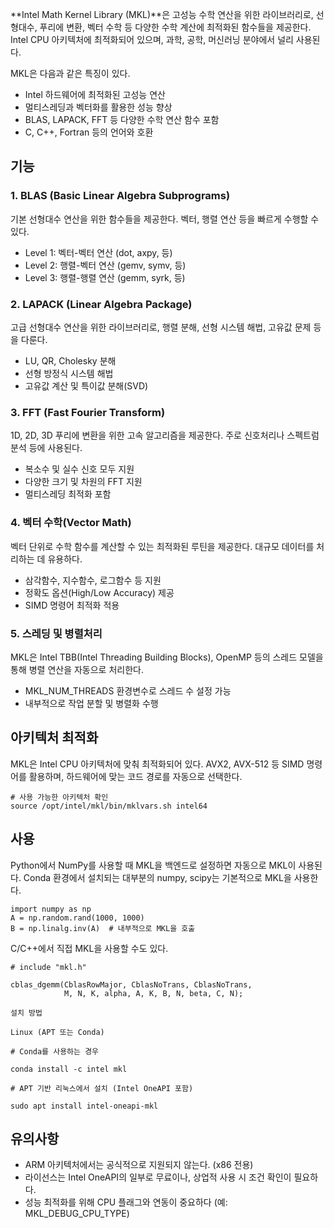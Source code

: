 
**Intel Math Kernel Library (MKL)**은 고성능 수학 연산을 위한 라이브러리로, 선형대수, 푸리에 변환, 벡터 수학 등 다양한 수학 계산에 최적화된 함수들을 제공한다. Intel CPU 아키텍처에 최적화되어 있으며, 과학, 공학, 머신러닝 분야에서 널리 사용된다.

MKL은 다음과 같은 특징이 있다.

- Intel 하드웨어에 최적화된 고성능 연산
- 멀티스레딩과 벡터화를 활용한 성능 향상
- BLAS, LAPACK, FFT 등 다양한 수학 연산 함수 포함
- C, C++, Fortran 등의 언어와 호환

## 기능

### 1. BLAS (Basic Linear Algebra Subprograms)

기본 선형대수 연산을 위한 함수들을 제공한다. 벡터, 행렬 연산 등을 빠르게 수행할 수 있다.

- Level 1: 벡터-벡터 연산 (dot, axpy, 등)
- Level 2: 행렬-벡터 연산 (gemv, symv, 등)
- Level 3: 행렬-행렬 연산 (gemm, syrk, 등)

### 2. LAPACK (Linear Algebra Package)

고급 선형대수 연산을 위한 라이브러리로, 행렬 분해, 선형 시스템 해법, 고유값 문제 등을 다룬다.

- LU, QR, Cholesky 분해
- 선형 방정식 시스템 해법
- 고유값 계산 및 특이값 분해(SVD)

### 3. FFT (Fast Fourier Transform)

1D, 2D, 3D 푸리에 변환을 위한 고속 알고리즘을 제공한다. 주로 신호처리나 스펙트럼 분석 등에 사용된다.

- 복소수 및 실수 신호 모두 지원
- 다양한 크기 및 차원의 FFT 지원
- 멀티스레딩 최적화 포함

### 4. 벡터 수학(Vector Math)

벡터 단위로 수학 함수를 계산할 수 있는 최적화된 루틴을 제공한다. 대규모 데이터를 처리하는 데 유용하다.

- 삼각함수, 지수함수, 로그함수 등 지원
- 정확도 옵션(High/Low Accuracy) 제공
- SIMD 명령어 최적화 적용

### 5. 스레딩 및 병렬처리

MKL은 Intel TBB(Intel Threading Building Blocks), OpenMP 등의 스레드 모델을 통해 병렬 연산을 자동으로 처리한다.

- MKL_NUM_THREADS 환경변수로 스레드 수 설정 가능
- 내부적으로 작업 분할 및 병렬화 수행

## 아키텍처 최적화

MKL은 Intel CPU 아키텍처에 맞춰 최적화되어 있다. AVX2, AVX-512 등 SIMD 명령어를 활용하며, 하드웨어에 맞는 코드 경로를 자동으로 선택한다.

```
# 사용 가능한 아키텍처 확인
source /opt/intel/mkl/bin/mklvars.sh intel64
```

## 사용

Python에서 NumPy를 사용할 때 MKL을 백엔드로 설정하면 자동으로 MKL이 사용된다. Conda 환경에서 설치되는 대부분의 numpy, scipy는 기본적으로 MKL을 사용한다.

```
import numpy as np
A = np.random.rand(1000, 1000)
B = np.linalg.inv(A)  # 내부적으로 MKL을 호출
```

C/C++에서 직접 MKL을 사용할 수도 있다.

```
# include "mkl.h"

cblas_dgemm(CblasRowMajor, CblasNoTrans, CblasNoTrans,
            M, N, K, alpha, A, K, B, N, beta, C, N);

설치 방법

Linux (APT 또는 Conda)

# Conda를 사용하는 경우

conda install -c intel mkl

# APT 기반 리눅스에서 설치 (Intel OneAPI 포함)

sudo apt install intel-oneapi-mkl
```

## 유의사항

- ARM 아키텍처에서는 공식적으로 지원되지 않는다. (x86 전용)
- 라이선스는 Intel OneAPI의 일부로 무료이나, 상업적 사용 시 조건 확인이 필요하다.
- 성능 최적화를 위해 CPU 플래그와 연동이 중요하다 (예: MKL_DEBUG_CPU_TYPE)
